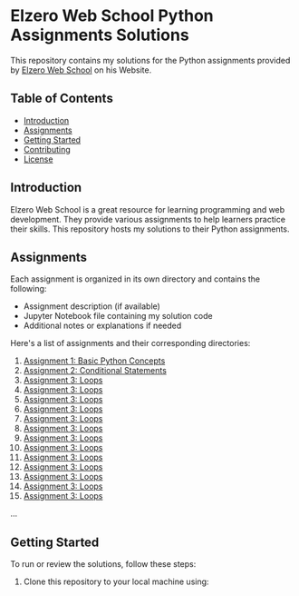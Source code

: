 # Elzero Web School Python Assignments Solutions

This repository contains my solutions for the Python assignments provided by [Elzero Web School](https://elzero.org/study/mastering-python-study-plan/) on his Website.

## Table of Contents

- [Introduction](#introduction)
- [Assignments](#assignments)
- [Getting Started](#getting-started)
- [Contributing](#contributing)
- [License](#license)

## Introduction

Elzero Web School is a great resource for learning programming and web development. They provide various assignments to help learners practice their skills. This repository hosts my solutions to their Python assignments.

## Assignments

Each assignment is organized in its own directory and contains the following:

- Assignment description (if available)
- Jupyter Notebook file containing my solution code
- Additional notes or explanations if needed

Here's a list of assignments and their corresponding directories:

1. [Assignment 1: Basic Python Concepts](01_week_one)
2. [Assignment 2: Conditional Statements](assignment-2)
3. [Assignment 3: Loops](assignment-3)
4. [Assignment 3: Loops](assignment-3)
5. [Assignment 3: Loops](assignment-3)
6. [Assignment 3: Loops](assignment-3)
7. [Assignment 3: Loops](assignment-3)
8. [Assignment 3: Loops](assignment-3)
9. [Assignment 3: Loops](assignment-3)
10. [Assignment 3: Loops](assignment-3)
11. [Assignment 3: Loops](assignment-3)
12. [Assignment 3: Loops](assignment-3)
13. [Assignment 3: Loops](assignment-3)
14. [Assignment 3: Loops](assignment-3)
15. [Assignment 3: Loops](assignment-3)

   ...

## Getting Started

To run or review the solutions, follow these steps:

1. Clone this repository to your local machine using:

